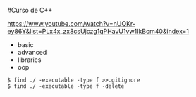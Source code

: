 #Curso de C++

https://www.youtube.com/watch?v=nUQKr-ey86Y&list=PLx4x_zx8csUjczg1qPHavU1vw1IkBcm40&index=1

- basic
- advanced
- libraries
- oop

```shell script
$ find ./ -executable -type f >>.gitignore
$ find ./ -executable -type f -delete
```
